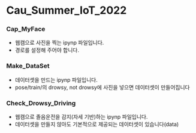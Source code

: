 # Cau_Summer_IoT_2022

### Cap_MyFace
* 웹캠으로 사진을 찍는 ipynp 파일입니다.
* 경로를 설정해 주어야 합니다.

### Make_DataSet
* 데이터셋을 만드는 ipynp 파일입니다.
* pose/train/의 drowsy, not drowsy에 사진을 넣으면 데이터셋이 만들어집니다

### Check_Drowsy_Driving
* 웹캠으로 졸음운전을 감지(자세 기반)하는 ipynp 파일입니다.
* 데이터셋을 만들지 않아도 기본적으로 제공되는 데이터셋이 있습니다(data)